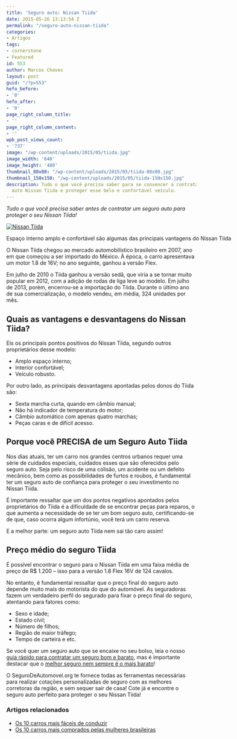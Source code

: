 ```yaml
---
title: 'Seguro auto: Nissan Tiida'
date: 2015-05-26 13:13:54 Z
permalink: "/seguro-auto-nissan-tiida"
categories:
- Artigos
tags:
- cornerstone
- Featured
id: 553
author: Marcos Chaves
layout: post
guid: "/?p=553"
hefo_before:
- '0'
hefo_after:
- '0'
page_right_column_title:
- ''
page_right_column_content:
- ''
wpb_post_views_count:
- '737'
image: "/wp-content/uploads/2015/05/tiida.jpg"
image_width: '640'
image_height: '480'
thumbnail_80x80: "/wp-content/uploads/2015/05/tiida-80x80.jpg"
thumbnail_150x150: "/wp-content/uploads/2015/05/tiida-150x150.jpg"
description: Tudo o que você precisa saber para se convencer a contratar um seguro
  auto Nissan Tiida e proteger esse belo e confortável veículo.
---
```


_Tudo o que você precisa saber antes de contratar um seguro auto para proteger o seu Nissan Tiida!_

<div id="attachment_554" style="width: 650px" class="wp-caption aligncenter">
  <a href="/wp-content/uploads/2015/05/tiida.jpg"><img class="img-adjustment size-full wp-image-554" src="/wp-content/uploads/2015/05/tiida.jpg" alt="Nissan Tiida" width="640" height="480" srcset="/wp-content/uploads/2015/05/tiida.jpg 640w, /wp-content/uploads/2015/05/tiida-250x188.jpg 250w, /wp-content/uploads/2015/05/tiida-120x90.jpg 120w" sizes="(max-width: 640px) 100vw, 640px" /></a>
  
  <p class="wp-caption-text">
    Espaço interno amplo e confortável são algumas das principais vantagens do Nissan Tiida
  </p>
</div>

O Nissan Tiida chegou ao mercado automobilístico brasileiro em 2007, ano em que começou a ser importado do México. À época, o carro apresentava um motor 1.8 de 16V; no ano seguinte, ganhou a versão Flex.

Em julho de 2010 o Tiida ganhou a versão sedã, que viria a se tornar muito popular em 2012, com a adição de rodas de liga leve ao modelo. Em julho de 2013, porém, encerrou-se a importação do Tiida. Durante o último ano de sua comercialização, o modelo vendeu, em média, 324 unidades por mês.

## Quais as vantagens e desvantagens do Nissan Tiida?

Eis os principais pontos positivos do Nissan Tiida, segundo outros proprietários desse modelo:

<ul title="Vantagens Nissan Tiida">
  <li>
    Amplo espaço interno;
  </li>
  <li>
    Interior confortável;
  </li>
  <li>
    Veículo robusto.
  </li>
</ul>

Por outro lado, as principais desvantagens apontadas pelos donos do Tiida são:

<ul title="Desvantagens Nissan Tiida">
  <li>
    Sexta marcha curta, quando em câmbio manual;
  </li>
  <li>
    Não há indicador de temperatura do motor;
  </li>
  <li>
    Câmbio automático com apenas quatro marchas;
  </li>
  <li>
    Peças caras e de difícil acesso.
  </li>
</ul>

## Porque você PRECISA de um Seguro Auto Tiida

Nos dias atuais, ter um carro nos grandes centros urbanos requer uma série de cuidados especiais, cuidados esses que são oferecidos pelo seguro auto. Seja pelo risco de uma colisão, um acidente ou um defeito mecânico, bem como as possibilidades de furtos e roubos, é fundamental ter um seguro auto de confiança para proteger o seu investimento no Nissan Tiida.

É importante ressaltar que um dos pontos negativos apontados pelos proprietários do Tiida é a dificuldade de se encontrar peças para reparos, o que aumenta a necessidade de se ter um bom seguro auto, certificando-se de que, caso ocorra algum infortúnio, você terá um carro reserva.

E a melhor parte: um seguro auto Tiida nem sai tão caro assim!

## Preço médio do seguro Tiida

É possível encontrar o seguro para o Nissan Tiida em uma faixa média de preço de R$ 1.200 – isso para a versão 1.8 Flex 16V de 124 cavalos.

No entanto, é fundamental ressaltar que o preço final do seguro auto depende muito mais do motorista do que do automóvel. As seguradoras fazem um verdadeiro perfil do segurado para fixar o preço final do seguro, atentando para fatores como:

<ul title="Preço de seguro auto">
  <li>
    Sexo e idade;
  </li>
  <li>
    Estado civil;
  </li>
  <li>
    Número de filhos;
  </li>
  <li>
    Região de maior tráfego;
  </li>
  <li>
    Tempo de carteira e etc.
  </li>
</ul>

Se você quer um seguro auto que se encaixe no seu bolso, leia o nosso [guia rápido para contratar um seguro bom e barato](/guia-rapido-para-contratar-um-seguro-bom-e-barato), mas é importante destacar que o [melhor seguro nem sempre é o mais barato](/o-melhor-seguro-auto-nem-sempre-e-o-mais-barato)!

O SeguroDeAutomovel.org te fornece todas as ferramentas necessárias para realizar cotações personalizadas de seguro com as melhores corretoras da região, e sem sequer sair de casa! Cote já e encontre o seguro auto perfeito para proteger o seu Nissan Tiida!

### Artigos relacionados

  * <a href="/direcao-facil-10-carros-mais-faceis-de-conduzir" target="_blank">Os 10 carros mais fáceis de conduzir</a>
  * <a href="/10-carros-mais-comprados-por-mulheres-no-brasil" target="_blank">Os 10 carros mais comprados pelas mulheres brasileiras</a>
